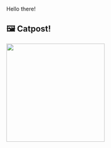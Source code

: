Hello there!



## 🖼️ Catpost!

<sub>
    <img src="https://cdn2.thecatapi.com/images/731.jpg" height="256">
</sub>


